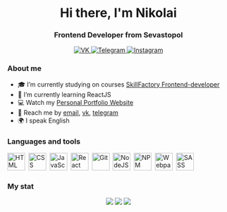 <div id="header" align="center">
  <h1>Hi there, I'm Nikolai</h1>
  <h3>Frontend Developer from Sevastopol</h3>
</div>

<div id="socials" align="center">
	<a href="http://vk.com/nickrus93">
	  <img src="https://img.shields.io/badge/Vkontakte-blue?style=for-the-badge&logo=vk&logoColor=white" alt="VK"/>
	</a>
	<a href="https://telegram.me/spitsynnick">
	  <img src="https://img.shields.io/badge/Telegram-blue?style=for-the-badge&logo=telegram&logoColor=white" alt="Telegram"/>
	</a>
	<a href="https://www.instagram.com/spitsyn_nick">
	  <img src="https://img.shields.io/badge/Instagram-blue?style=for-the-badge&logo=instagram&logoColor=white" alt="Instagram"/>
	</a>	
</div>

### About me
- 🎓 I’m currently studying on courses [SkillFactory Frontend-developer](https://skillfactory.ru/)
- 📄 I’m currently learning ReactJS
- 💻 Watch my [Personal Portfolio Website](https://spitsynnick.github.io/Portfolio/)
- 📱 Reach me by [email](mailto:Spitsyn1993@list.ru), [vk](vk.com/nickru93), [telegram](https://telegram.me/spitsynnick)
- 🌍 I speak English

### Languages and tools
<img src="https://cdn.jsdelivr.net/gh/devicons/devicon/icons/html5/html5-original.svg" title="HTML" width="40" height="40"/>&nbsp;
<img src="https://cdn.jsdelivr.net/gh/devicons/devicon/icons/css3/css3-original.svg" title="CSS" width="40" height="40"/>&nbsp;
<img src="https://cdn.jsdelivr.net/gh/devicons/devicon/icons/javascript/javascript-original.svg" title="JavaScript" width="40" height="40"/>&nbsp;
<img src="https://cdn.jsdelivr.net/gh/devicons/devicon/icons/react/react-original.svg" title="React" width="40" height="40"/>&nbsp;
<img src="https://cdn.jsdelivr.net/gh/devicons/devicon/icons/git/git-original.svg" title="Git" width="40" height="40"/>&nbsp;
<img src="https://cdn.jsdelivr.net/gh/devicons/devicon/icons/nodejs/nodejs-original.svg" title="NodeJS" width="40" height="40"/>&nbsp;
<img src="https://cdn.jsdelivr.net/gh/devicons/devicon/icons/npm/npm-original-wordmark.svg" title="NPM" width="40" height="40"/>&nbsp;
<img src="https://cdn.jsdelivr.net/gh/devicons/devicon/icons/webpack/webpack-original.svg" title="Webpack" width="40" height="40"/>&nbsp;
<img src="https://cdn.jsdelivr.net/gh/devicons/devicon/icons/sass/sass-original.svg" title="SASS" width="40" height="40"/>&nbsp;

### My stat
<div id="stat" align="center">
	<img src="https://github-profile-summary-cards.vercel.app/api/cards/profile-details?Spitsynnick=vn7n24fzkq&theme=github_dark"/>
	<img src="https://github-profile-summary-cards.vercel.app/api/cards/most-commit-language?Spitsynnick=vn7n24fzkq&theme=github_dark"/>
	<img src="https://github-profile-summary-cards.vercel.app/api/cards/stats?Spitsynnick=vn7n24fzkq&theme=github_dark"/>
</div>

